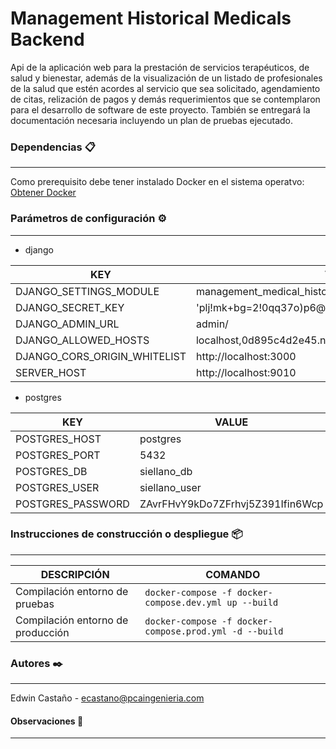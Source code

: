 # Management Historical Medicals Backend

Api de la aplicación web para la prestación de servicios terapéuticos, de salud y bienestar, además de la visualización de un listado de profesionales de la salud que estén acordes al servicio que sea solicitado, agendamiento de citas, relización de pagos y demás requerimientos que se contemplaron para el desarrollo de software de este proyecto. También se entregará la documentación necesaria incluyendo un plan de pruebas ejecutado.

### Dependencias 📋

---

Como prerequisito debe tener instalado Docker en el sistema operatvo: [Obtener Docker](https://www.docker.com/products/overview)

### Parámetros de configuración ⚙️

---

- django

| **KEY**                      | **VALUE**                                             |
| ---------------------------- | ----------------------------------------------------- |
| DJANGO_SETTINGS_MODULE       | management_medical_history_backend.settings.local |
| DJANGO_SECRET_KEY            | 'plj!mk+bg=2!0qq37o)p6@j500(+o6+$1yq1\*^dbxrlf6439zc' |
| DJANGO_ADMIN_URL             | admin/                                                |
| DJANGO_ALLOWED_HOSTS         | localhost,0d895c4d2e45.ngrok.io                       |
| DJANGO_CORS_ORIGIN_WHITELIST | http://localhost:3000                                 |
| SERVER_HOST                  | http://localhost:9010                                 |

- postgres

| **KEY**           | **VALUE**                        |
| ----------------- | -------------------------------- |
| POSTGRES_HOST     | postgres                         |
| POSTGRES_PORT     | 5432                             |
| POSTGRES_DB       | siellano_db                      |
| POSTGRES_USER     | siellano_user                    |
| POSTGRES_PASSWORD | ZAvrFHvY9kDo7ZFrhvj5Z391Ifin6Wcp |

### Instrucciones de construcción o despliegue 📦

---

| **DESCRIPCIÓN**                   | **COMANDO**                                            |
| --------------------------------- | ------------------------------------------------------ |
| Compilación entorno de pruebas    | `docker-compose -f docker-compose.dev.yml up --build`  |
| Compilación entorno de producción | `docker-compose -f docker-compose.prod.yml -d --build` |

### Autores ✒️

---

Edwin Castaño - ecastano@pcaingenieria.com

#### Observaciones 📄

---
